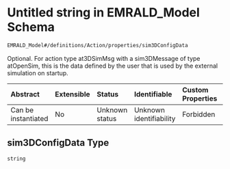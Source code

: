 # Untitled string in EMRALD\_Model Schema

```txt
EMRALD_Model#/definitions/Action/properties/sim3DConfigData
```

Optional. For action type at3DSimMsg with a sim3DMessage of type atOpenSim, this is the data defined by the user that is used by the external simulation on startup.

| Abstract            | Extensible | Status         | Identifiable            | Custom Properties | Additional Properties | Access Restrictions | Defined In                                                                                    |
| :------------------ | :--------- | :------------- | :---------------------- | :---------------- | :-------------------- | :------------------ | :-------------------------------------------------------------------------------------------- |
| Can be instantiated | No         | Unknown status | Unknown identifiability | Forbidden         | Allowed               | none                | [EMRALD\_JsonSchemaV3\_0.json\*](../../out/EMRALD_JsonSchemaV3_0.json "open original schema") |

## sim3DConfigData Type

`string`
